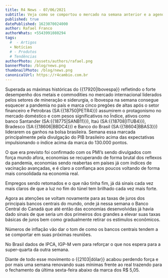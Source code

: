 ```yaml
---
title: R4 News - 07/06/2021
subtitle: Veja como se comportou o mercado na semana anterior e a agenda econômica para esta semana.
published: true
datePublished: 1623070024000
author: Rafael Franco
authorWhats: +5543991080294
tags:
  #  - Artigos
  - Notícias
  # - Produtos
  # Tendências
authorPhoto: /assets/authors/rafael.png
bannerPhoto: /blog/news.png
thumbnailPhoto: /blog/news.png
canonicalUrl: https://r4cambio.com.br
---
```


Superada as máximas históricas do {{17920|Ibovespa}} refletindo o forte desempenho dos metais e commodities no mercado internacional liderados pelos setores de mineração e siderurgia, o Ibovespa na semana consegue esquecer a pandemia no país e marca cinco pregões de altas após o setor financeiro e Petrobras (SA:{{18750|PETR4}}) assumirem o protagonismo no mercado doméstico e com pesos significativos no Índice, ativos como banco Santander (SA:{{18775|SANB11}}), Itaú (SA:{{18708|ITUB4}}), Bradesco (SA:{{18606|BBDC4}}) e Banco do Brasil (SA:{{18604|BBAS3}}) liderarem os ganhos na bolsa brasileira. Semana essa marcada principalmente pela divulgação do PIB brasileiro acima das expectativas impulsionando o índice acima da marca do 130.000 pontos.

O que era previsto foi confirmado com os PMI’s sendo divulgados com força mundo afora, economias se recuperando de forma brutal dos reflexos da pandemia, economias sendo reabertas em países já com índices de vacinação avançadas, e é claro a confiança aos poucos voltando de forma mais consolidada na economia real.

Empregos sendo retomados e o que não tinha fim, já dá sinais cada vez mais claros de que a luz no fim do túnel tem brilhado cada vez mais forte.

Agora as atenções se voltam novamente para as taxas de juros dos principais bancos centrais do mundo, onde já nessa semana o Banco Central do Canadá que até então das economias desenvolvidas já havia dado sinais de que seria um dos primeiros dos grandes a elevar suas taxas básicas de juros bem como gradualmente retirar os estímulos econômicos.

Números de inflação vão dar o tom de como os bancos centrais tendem a se comportar em suas próximas reuniões.

No Brasil dados de IPCA, IGP-M vem para reforçar o que nos espera para a super-quarta da outra semana.

Diante de todo esse movimento o {{2103|dólar}} acabou perdendo força e por mais uma semana renovando suas mínimas frente ao real trazendo para o fechamento da última sexta-feira abaixo da marca dos R$ 5,05.
